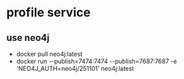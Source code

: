 # profile service
## use neo4j
- docker pull neo4j:latest
- docker run --publish=7474:7474 --publish=7687:7687 -e 'NEO4J_AUTH=neo4j/251101' neo4j:latest